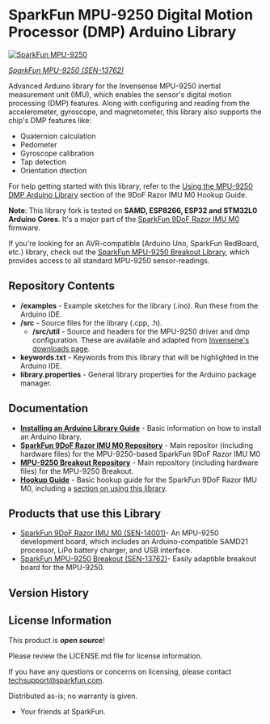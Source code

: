 SparkFun MPU-9250 Digital Motion Processor (DMP) Arduino Library
========================================

[![SparkFun MPU-9250](https://cdn.sparkfun.com//assets/parts/1/1/3/0/6/13762-00a.jpg)](https://www.sparkfun.com/products/13762)

[*SparkFun MPU-9250 (SEN-13762)*](https://www.sparkfun.com/products/13762)

Advanced Arduino library for the Invensense MPU-9250 inertial measurement unit (IMU), which enables the sensor's digital motion processing (DMP) features. Along with configuring and reading from the accelerometer, gyroscope, and magnetometer, this library also supports the chip's DMP features like:

* Quaternion calculation
* Pedometer
* Gyroscope calibration
* Tap detection
* Orientation dtection

For help getting started with this library, refer to the [Using the MPU-9250 DMP Arduino Library](https://learn.sparkfun.com/tutorials/9dof-razor-imu-m0-hookup-guide#using-the-mpu-9250-dmp-arduino-library) section of the 9DoF Razor IMU M0 Hookup Guide.

**Note**: This library fork is tested on **SAMD, ESP8266, ESP32 and STM32L0 Arduino Cores**. It's a major part of the [SparkFun 9DoF Razor IMU M0](https://www.sparkfun.com/products/14001) firmware.

If you're looking for an AVR-compatible (Arduino Uno, SparkFun RedBoard, etc.) library, check out the [SparkFun MPU-9250 Breakout Library](https://github.com/sparkfun/SparkFun_MPU-9250_Breakout_Arduino_Library), which provides access to all standard MPU-9250 sensor-readings.

Repository Contents
-------------------

* **/examples** - Example sketches for the library (.ino). Run these from the Arduino IDE. 
* **/src** - Source files for the library (.cpp, .h).
	* **/src/util** - Source and headers for the MPU-9250 driver and dmp configuration. These are available and adapted from [Invensene's downloads page](https://www.invensense.com/developers/software-downloads/#sla_content_45).
* **keywords.txt** - Keywords from this library that will be highlighted in the Arduino IDE. 
* **library.properties** - General library properties for the Arduino package manager. 

Documentation
--------------

* **[Installing an Arduino Library Guide](https://learn.sparkfun.com/tutorials/installing-an-arduino-library)** - Basic information on how to install an Arduino library.
* **[SparkFun 9DoF Razor IMU M0 Repository](https://github.com/sparkfun/9DOF_Razor_IMU)** - Main repositor (including hardware files) for the MPU-9250-based SparkFun 9DoF Razor IMU M0
* **[MPU-9250 Breakout Repository](https://github.com/sparkfun/MPU-9250_Breakout)** - Main repository (including hardware files) for the MPU-9250 Breakout.
* **[Hookup Guide](https://learn.sparkfun.com/tutorials/9dof-razor-imu-m0-hookup-guide)** - Basic hookup guide for the SparkFun 9DoF Razor IMU M0, including a [section on using this library](https://learn.sparkfun.com/tutorials/9dof-razor-imu-m0-hookup-guide#using-the-mpu-9250-dmp-arduino-library).

Products that use this Library 
---------------------------------

* [SparkFun 9DoF Razor IMU M0 (SEN-14001)](https://www.sparkfun.com/products/14001)- An MPU-9250 development board, which includes an Arduino-compatible SAMD21 processor, LiPo battery charger, and USB interface.
* [SparkFun MPU-9250 Breakout (SEN-13762)](https://www.sparkfun.com/products/13762)- Easily adaptible breakout board for the MPU-9250.

Version History
---------------


License Information
-------------------

This product is _**open source**_! 

Please review the LICENSE.md file for license information. 

If you have any questions or concerns on licensing, please contact techsupport@sparkfun.com.

Distributed as-is; no warranty is given.

- Your friends at SparkFun.
